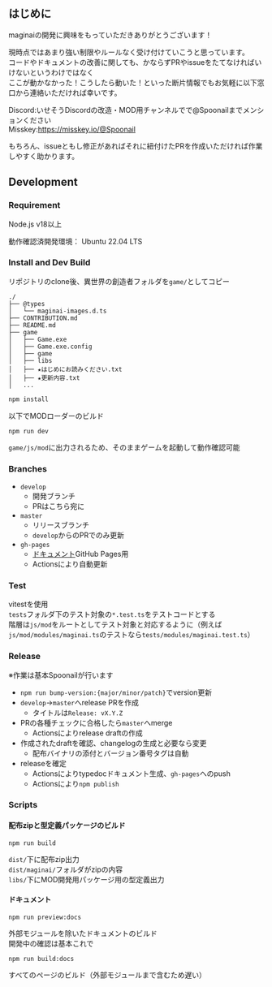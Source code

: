 ## はじめに

maginaiの開発に興味をもっていただきありがとうございます！  

現時点ではあまり強い制限やルールなく受け付けていこうと思っています。  
コードやドキュメントの改善に関しても、かならずPRやissueをたてなければいけないというわけではなく  
ここが動かなかった！こうしたら動いた！といった断片情報でもお気軽に以下窓口から連絡いただければ幸いです。  

Discord:いせそうDiscordの改造・MOD用チャンネルでで@Spoonailまでメンションください  
Misskey:https://misskey.io/@Spoonail  

もちろん、issueともし修正があればそれに紐付けたPRを作成いただければ作業しやすく助かります。  

## Development

### Requirement

Node.js v18以上

動作確認済開発環境：
Ubuntu 22.04 LTS

### Install and Dev Build

リポジトリのclone後、異世界の創造者フォルダを`game/`としてコピー  

```text
./
├── @types
│   └── maginai-images.d.ts
├── CONTRIBUTION.md
├── README.md
├── game
│   ├── Game.exe
│   ├── Game.exe.config
│   ├── game
│   ├── libs
│   ├── ★はじめにお読みください.txt
│   ├── ★更新内容.txt
│   ...
```

```sh
npm install
```

以下でMODローダーのビルド  

```
npm run dev
```

`game/js/mod`に出力されるため、そのままゲームを起動して動作確認可能  


### Branches
- `develop` 
  - 開発ブランチ
  - PRはこちら宛に
- `master`
  - リリースブランチ
  - `develop`からのPRでのみ更新
- `gh-pages`
  - [ドキュメント](https://spoonail-iroiro.github.io/maginai/)GitHub Pages用
  - Actionsにより自動更新

### Test
vitestを使用  
`tests`フォルダ下のテスト対象の`*.test.ts`をテストコードとする  
階層は`js/mod`をルートとしてテスト対象と対応するように（例えば`js/mod/modules/maginai.ts`のテストなら`tests/modules/maginai.test.ts`）  

### Release
※作業は基本Spoonailが行います

- `npm run bump-version:{major/minor/patch}`でversion更新 
- `develop`->`master`へrelease PRを作成
  - タイトルは`Release: vX.Y.Z`
- PRの各種チェックに合格したら`master`へmerge
  - Actionsによりrelease draftの作成
- 作成されたdraftを確認、changelogの生成と必要なら変更
  - 配布バイナリの添付とバージョン番号タグは自動
- releaseを確定
  - Actionsによりtypedocドキュメント生成、`gh-pages`へのpush
  - Actionsにより`npm publish`

### Scripts

#### 配布zipと型定義パッケージのビルド
```
npm run build
```

`dist/`下に配布zip出力  
`dist/maginai/`フォルダがzipの内容  
`libs/`下にMOD開発用パッケージ用の型定義出力  

#### ドキュメント
```
npm run preview:docs
```
外部モジュールを除いたドキュメントのビルド  
開発中の確認は基本これで  

```
npm run build:docs
```
すべてのページのビルド（外部モジュールまで含むため遅い）



